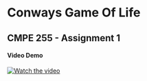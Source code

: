 # Conways Game Of Life
## CMPE 255 - Assignment 1

#### Video Demo
[![Watch the video](https://github.com/sjkchang/Conways-GPT/blob/master/mq3.jpg)](https://youtu.be/nfPTJaWg1gw)